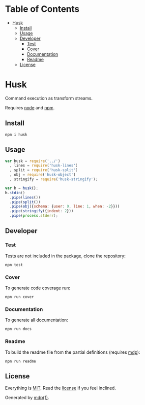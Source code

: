 Table of Contents
=================

* [Husk](#husk)
  * [Install](#install)
  * [Usage](#usage)
  * [Developer](#developer)
    * [Test](#test)
    * [Cover](#cover)
    * [Documentation](#documentation)
    * [Readme](#readme)
  * [License](#license)

Husk
====

Command execution as transform streams.

Requires [node](http://nodejs.org) and [npm](http://www.npmjs.org).

## Install

```
npm i husk
```

## Usage

```javascript
var husk = require('../')
  , lines = require('husk-lines')
  , split = require('husk-split')
  , obj = require('husk-object')
  , stringify = require('husk-stringify');

var h = husk();
h.stdin()
  .pipe(lines())
  .pipe(split())
  .pipe(obj({schema: {user: 0, line: 1, when: -2}}))
  .pipe(stringify({indent: 2}))
  .pipe(process.stderr);
```

## Developer

### Test

Tests are not included in the package, clone the repository:

```
npm test
```

### Cover

To generate code coverage run:

```
npm run cover
```

### Documentation

To generate all documentation:

```
npm run docs
```

### Readme

To build the readme file from the partial definitions (requires [mdp](https://github.com/freeformsystems/mdp)):

```
npm run readme
```

## License

Everything is [MIT](http://en.wikipedia.org/wiki/MIT_License). Read the [license](https://github.com/freeformsystems/husk/blob/master/LICENSE) if you feel inclined.

Generated by [mdp(1)](https://github.com/freeformsystems/mdp).

[node]: http://nodejs.org
[npm]: http://www.npmjs.org
[mdp]: https://github.com/freeformsystems/mdp

